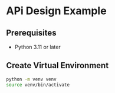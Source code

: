 # APi Design Example

## Prerequisites

- Python 3.11 or later

## Create Virtual Environment

```bash
python -m venv venv
source venv/bin/activate
```
